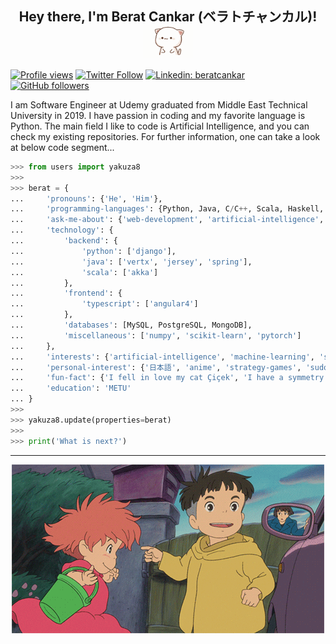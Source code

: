 <h2 align="center"> Hey there, I'm Berat Cankar (ベラトチャンカル)! <img src="https://github.com/yakuza8/yakuza8/blob/master/resource/cat.gif" width=80 hspace="10" valign="middle"></h2>

[![Profile views](https://gpvc.arturio.dev/yakuza8)](https://github.com/yakuza8)
[![Twitter Follow](https://img.shields.io/twitter/follow/CnkrBerat?label=Follow)](https://twitter.com/cnkrberat?lang=en)
[![Linkedin: beratcankar](https://img.shields.io/badge/-Follow-blue?style=flat-square&logo=Linkedin&logoColor=white&link=https://www.linkedin.com/in/berat-cankar-492234135/)](https://www.linkedin.com/in/berat-cankar-492234135/)
[![GitHub followers](https://img.shields.io/github/followers/yakuza8?label=Follow&style=social)](https://github.com/yakuza8)

<p>
I am Software Engineer at Udemy graduated from Middle East Technical University in 2019. I have passion
in coding and my favorite language is Python. The main field I like to code is Artificial Intelligence, 
and you can check my existing repositories. For further information, one can take a look at below code segment...
</p>

```python
>>> from users import yakuza8
>>> 
>>> berat = {
...     'pronouns': {'He', 'Him'},
...     'programming-languages': {Python, Java, C/C++, Scala, Haskell, Typescript},
...     'ask-me-about': {'web-development', 'artificial-intelligence', 'competitive-programming'},
...     'technology': {
...         'backend': {
...             'python': ['django'],
...             'java': ['vertx', 'jersey', 'spring'],
...             'scala': ['akka']
...         },
...         'frontend': {
...             'typescript': ['angular4']
...         },
...         'databases': [MySQL, PostgreSQL, MongoDB],
...         'miscellaneous': ['numpy', 'scikit-learn', 'pytorch']
...     },
...     'interests': {'artificial-intelligence', 'machine-learning', 'security'},
...     'personal-interest': {'日本語', 'anime', 'strategy-games', 'sudoku', 'hip-hop music'},
...     'fun-fact': {'I fell in love my cat Çiçek', 'I have a symmetry obsession :('},
...     'education': 'METU'
... }
>>>
>>> yakuza8.update(properties=berat)
>>>
>>> print('What is next?')
```

---

<p text-align="center" align="center"><img src="https://github.com/yakuza8/yakuza8/blob/master/resource/ponyo.gif"></p>
